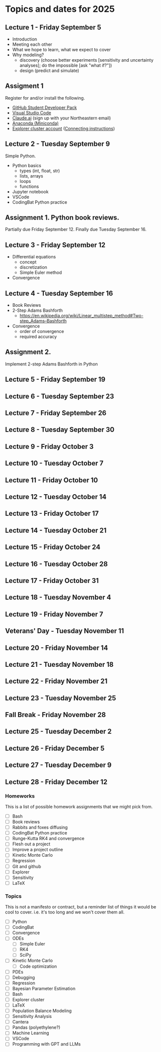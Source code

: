 # Topics and dates for 2025

## Lecture 1 - Friday September 5
* Introduction
* Meeting each other
* What we hope to learn, what we expect to cover
* Why modeling?
  - discovery (choose better experiments [sensitivity and uncertainty analyses]; do the impossible [ask "what if?"])
  - design (predict and simulate)

## Assigment 1
Register for and/or install the following.
* [GitHub Student Developer Pack](https://education.github.com/pack)
* [Visual Studio Code](https://code.visualstudio.com/)
* [Claude.ai](https://claude.ai/) (sign up with your Northeastern email)
* [Anaconda (Miniconda)](https://docs.conda.io/en/latest/miniconda.html)
* [Explorer cluster account](https://rc.northeastern.edu/support/training/) ([Connecting instructions](https://rc-docs.northeastern.edu/en/explorer-main/connectingtocluster/index.html))

## Lecture 2 - Tuesday September 9

Simple Python.
* Python basics
  - types (int, float, str)
  - lists, arrays
  - loops
  - functions
* Jupyter notebook
* VSCode
* CodingBat Python practice

## Assignment 1. Python book reviews.
Partially due Friday September 12.
Finally due Tuesday September 16.

## Lecture 3 - Friday September 12
* Differential equations
  - concept
  - discretization
  - Simple Euler method
* Convergence

## Lecture 4 - Tuesday September 16
* Book Reviews
* 2-Step Adams Bashforth
  - https://en.wikipedia.org/wiki/Linear_multistep_method#Two-step_Adams–Bashforth
* Convergence
  - order of convergence
  - required accuracy

## Assignment 2.
Implement 2-step Adams Bashforth in Python

## Lecture 5 - Friday September 19
## Lecture 6 - Tuesday September 23
## Lecture 7 - Friday September 26
## Lecture 8 - Tuesday September 30
## Lecture 9 - Friday October 3
## Lecture 10 - Tuesday October 7
## Lecture 11 - Friday October 10
## Lecture 12 - Tuesday October 14
## Lecture 13 - Friday October 17
## Lecture 14 - Tuesday October 21
## Lecture 15 - Friday October 24
## Lecture 16 - Tuesday October 28
## Lecture 17 - Friday October 31
## Lecture 18 - Tuesday November 4
## Lecture 19 - Friday November 7
## Veterans' Day - Tuesday November 11
## Lecture 20 - Friday November 14
## Lecture 21 - Tuesday November 18
## Lecture 22 - Friday November 21
## Lecture 23 - Tuesday November 25
## Fall Break - Friday November 28
## Lecture 25 - Tuesday December 2
## Lecture 26 - Friday December 5
## Lecture 27 - Tuesday December 9
## Lecture 28 - Friday December 12



### Homeworks
This is a list of possible homework assignments that we might pick from.

- [ ] Bash
- [ ] Book reviews
- [ ] Rabbits and foxes diffusing
- [ ] CodingBat Python practice
- [ ] Runge-Kutta RK4 and convergence
- [ ] Flesh out a project
- [ ] Improve a project outline
- [ ] Kinetic Monte Carlo
- [ ] Regression
- [ ] Git and github
- [ ] Explorer
- [ ] Sensitivity
- [ ] LaTeX

### Topics
This is not a manifesto or contract, but a reminder list of things it would be cool to cover. i.e. it's too long and we won't cover them all.

- [ ] Python
- [ ] CodingBat
- [ ] Convergence
- [ ] ODEs
  - [ ] Simple Euler
  - [ ] RK4
  - [ ] SciPy
- [ ] Kinetic Monte Carlo
  - [ ] Code optimization
- [ ] PDEs
- [ ] Debugging
- [ ] Regression
- [ ] Bayesian Parameter Estimation
- [ ] Bash
- [ ] Explorer cluster
- [ ] LaTeX
- [ ] Population Balance Modeling
- [ ] Sensitivity Analysis
- [ ] Cantera
- [ ] Pandas (polyethylene?)
- [ ] Machine Learning
- [ ] VSCode
- [ ] Programming with GPT and LLMs
